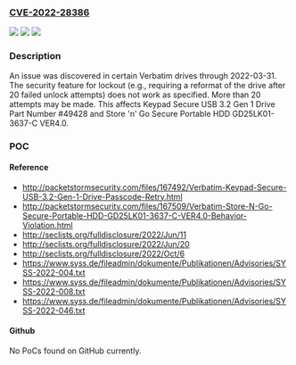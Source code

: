 ### [CVE-2022-28386](https://cve.mitre.org/cgi-bin/cvename.cgi?name=CVE-2022-28386)
![](https://img.shields.io/static/v1?label=Product&message=n%2Fa&color=blue)
![](https://img.shields.io/static/v1?label=Version&message=n%2Fa&color=blue)
![](https://img.shields.io/static/v1?label=Vulnerability&message=n%2Fa&color=brighgreen)

### Description

An issue was discovered in certain Verbatim drives through 2022-03-31. The security feature for lockout (e.g., requiring a reformat of the drive after 20 failed unlock attempts) does not work as specified. More than 20 attempts may be made. This affects Keypad Secure USB 3.2 Gen 1 Drive Part Number #49428 and Store 'n' Go Secure Portable HDD GD25LK01-3637-C VER4.0.

### POC

#### Reference
- http://packetstormsecurity.com/files/167492/Verbatim-Keypad-Secure-USB-3.2-Gen-1-Drive-Passcode-Retry.html
- http://packetstormsecurity.com/files/167509/Verbatim-Store-N-Go-Secure-Portable-HDD-GD25LK01-3637-C-VER4.0-Behavior-Violation.html
- http://seclists.org/fulldisclosure/2022/Jun/11
- http://seclists.org/fulldisclosure/2022/Jun/20
- http://seclists.org/fulldisclosure/2022/Oct/6
- https://www.syss.de/fileadmin/dokumente/Publikationen/Advisories/SYSS-2022-004.txt
- https://www.syss.de/fileadmin/dokumente/Publikationen/Advisories/SYSS-2022-008.txt
- https://www.syss.de/fileadmin/dokumente/Publikationen/Advisories/SYSS-2022-046.txt

#### Github
No PoCs found on GitHub currently.

